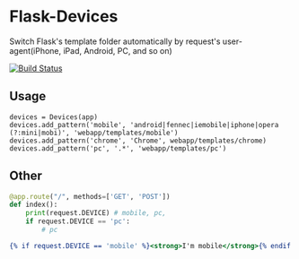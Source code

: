 Flask-Devices
=============

Switch Flask's template folder automatically by request's user-agent(iPhone, iPad, Android, PC, and so on)

[![Build Status](https://travis-ci.org/yasunori/flask-devices.png?branch=master)](https://travis-ci.org/yasunori/flask-devices)

## Usage
```
devices = Devices(app)
devices.add_pattern('mobile', 'android|fennec|iemobile|iphone|opera (?:mini|mobi)', 'webapp/templates/mobile')
devices.add_pattern('chrome', 'Chrome', webapp/templates/chrome)
devices.add_pattern('pc', '.*', 'webapp/templates/pc')
```

## Other
```view.py
@app.route("/", methods=['GET', 'POST'])
def index():
    print(request.DEVICE) # mobile, pc,
    if request.DEVICE == 'pc':
        # pc
```

```example.html
{% if request.DEVICE == 'mobile' %}<strong>I'm mobile</strong>{% endif %}
```
